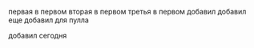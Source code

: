 первая в первом
вторая в первом
третья в первом
добавил
добавил еще
добавил для пулла

добавил сегодня


